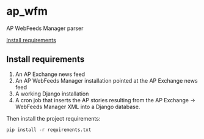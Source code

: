 ap_wfm
======

AP WebFeeds Manager parser

[Install requirements](#install-requirements)

Install requirements
--------------------

1. An AP Exchange news feed
1. An AP WebFeeds Manager installation pointed at the AP Exchange news feed
1. A working Django installation
1. A cron job that inserts the AP stories resulting from the AP Exchange -> WebFeeds Manager XML into a Django database.


Then install the project requirements:

```
pip install -r requirements.txt
```

